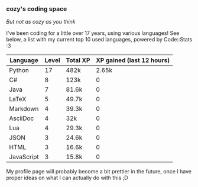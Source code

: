 ### cozy's coding space
*But not as cozy as you think*

I've been coding for a little over 17 years, using various languages! See below, a list with my current top 10 used languages, powered by Code::Stats :3
    
| Language | Level | Total XP | XP gained (last 12 hours) |
| --- | --- | --- | --- |
| Python | 17 | 482k | 2.65k |
| C# | 8 | 123k | 0 |
| Java | 7 | 81.6k | 0 |
| LaTeX | 5 | 49.7k | 0 |
| Markdown | 4 | 39.3k | 0 |
| AsciiDoc | 4 | 32k | 0 |
| Lua | 4 | 29.3k | 0 |
| JSON | 3 | 24.6k | 0 |
| HTML | 3 | 16.6k | 0 |
| JavaScript | 3 | 15.8k | 0 |
    
My profile page will probably become a bit prettier in the future, once I have proper ideas on what I can actually do with this ;D